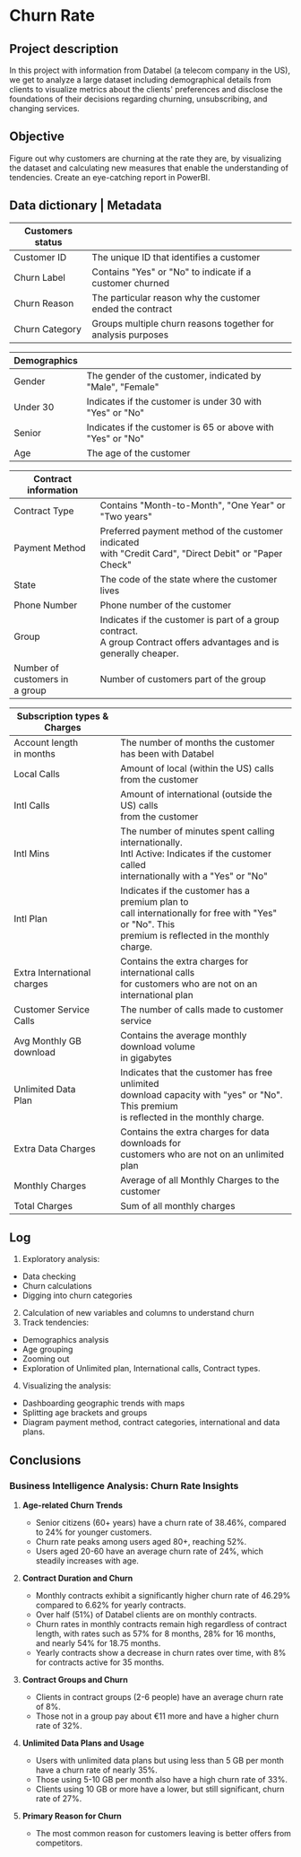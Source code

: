 # Churn Rate

## Project description

In this project with information from Databel (a telecom company in the US), we get to analyze a large dataset including demographical details from clients to visualize metrics about the clients' preferences and disclose the foundations of their decisions regarding churning, unsubscribing, and changing services.

## Objective

Figure out why customers are churning at the rate they are, by visualizing the dataset and calculating new measures that enable the understanding of tendencies. Create an eye-catching report in PowerBI.

## Data dictionary | Metadata

| **Customers status** |  |
| ----------------|---------------------------------------------|
| Customer ID     | The unique ID that identifies a customer |
| Churn Label     | Contains "Yes" or "No" to indicate if a customer churned |
| Churn Reason    | The particular reason why the customer ended the contract |
| Churn Category  | Groups multiple churn reasons together for analysis purposes |


| **Demographics** |  |
| -----------------|----------------------------------------------|
| Gender     | The gender of the customer, indicated by "Male", "Female" |
| Under 30   | Indicates if the customer is under 30 with "Yes" or "No" |
| Senior     |  Indicates if the customer is 65 or above with "Yes" or "No" |
| Age        | The age of the customer |


| **Contract information** |  |
| -------------- | --------------- |
| Contract Type   | Contains "Month-to-Month", "One Year" or "Two years" |
| Payment Method   | Preferred payment method of the customer indicated <br> with "Credit Card", "Direct Debit" or "Paper Check" |
| State            | The code of the state where the customer lives |
| Phone Number   | Phone number of the customer |
| Group          | Indicates if the customer is part of a group contract. <br> A group Contract offers advantages and is generally cheaper. |
| Number of <br> customers in <br> a group | Number of customers part of the group |


| **Subscription types & Charges** |  |
| ------------------------------ | -----------|
| Account length <br> in months | The number of months the customer has been with Databel |
| Local Calls                   | Amount of local (within the US) calls from the customer |
| Intl Calls     | Amount of international (outside the US) calls <br> from the customer |
| Intl Mins     | The number of minutes spent calling internationally. <br> Intl Active: Indicates if the customer called <br> internationally with a "Yes" or "No" |
| Intl Plan     | Indicates if the customer has a premium plan to <br> call internationally for free with "Yes" or "No". This <br> premium is reflected in the monthly charge. |
| Extra International <br> charges     | Contains the extra charges for international calls <br> for customers who are not on an international plan |
| Customer Service <br> Calls | The number of calls made to customer service |
| Avg Monthly GB <br> download | Contains the average monthly download volume <br> in gigabytes |
| Unlimited Data <br> Plan| Indicates that the customer has free unlimited <br> download capacity with "yes" or "No". This premium <br> is reflected in the monthly charge. |
| Extra Data Charges | Contains the extra charges for data downloads for <br> customers who are not on an unlimited plan |
| Monthly Charges    | Average of all Monthly Charges to the customer |
| Total Charges | Sum of all monthly charges |

## Log

1. Exploratory analysis: 
  - Data checking
  - Churn calculations
  - Digging into churn categories
2. Calculation of new variables and columns to understand churn
3. Track tendencies: 
  - Demographics analysis
  - Age grouping
  - Zooming out
  - Exploration of Unlimited plan, International calls, Contract types.
4. Visualizing the analysis: 
  - Dashboarding geographic trends with maps
  - Splitting age brackets and groups
  - Diagram payment method, contract categories, international and data plans.

## Conclusions

### Business Intelligence Analysis: Churn Rate Insights

1. **Age-related Churn Trends**
   - Senior citizens (60+ years) have a churn rate of 38.46%, compared to 24% for younger customers.
   - Churn rate peaks among users aged 80+, reaching 52%. 
   - Users aged 20-60 have an average churn rate of 24%, which steadily increases with age.

2. **Contract Duration and Churn**
   - Monthly contracts exhibit a significantly higher churn rate of 46.29% compared to 6.62% for yearly contracts.
   - Over half (51%) of Databel clients are on monthly contracts.
   - Churn rates in monthly contracts remain high regardless of contract length, with rates such as 57% for 8 months, 28% for 16 months, and nearly 54% for 18.75 months.
   - Yearly contracts show a decrease in churn rates over time, with 8% for contracts active for 35 months.

3. **Contract Groups and Churn**
   - Clients in contract groups (2-6 people) have an average churn rate of 8%.
   - Those not in a group pay about €11 more and have a higher churn rate of 32%.

4. **Unlimited Data Plans and Usage**
   - Users with unlimited data plans but using less than 5 GB per month have a churn rate of nearly 35%.
   - Those using 5-10 GB per month also have a high churn rate of 33%.
   - Clients using 10 GB or more have a lower, but still significant, churn rate of 27%.

5. **Primary Reason for Churn**
   - The most common reason for customers leaving is better offers from competitors.
